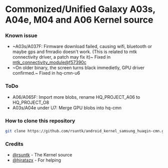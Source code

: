 # Commonized/Unified Galaxy A03s, A04e, M04 and A06 Kernel source

### Known issue
- ~A03s/A037F: Firmware download failed, causing wifi, bluetooth or maybe gps and fmradio doesn't work. (This is related to mtk connectivity driver, a patch may fix it)~ Fixed in [mtk_connectivity_module@f57390c](https://github.com/rsuntkOrgs/mtk_connectivity_module/commit/f57390ca7332a2a6cead7ab5731f90aeef4a3db5)
- ~On older binary, the screen turns black immedietly, GPU driver confirmed.~ Fixed in hq-cmn-u6

### ToDo
- A06/A065F: Import more blobs, rename HQ_PROJECT_A06 to HQ_PROJECT_O8
- A03s/A04e under U7: Merge GPU blobs into hq-cmn

### How to clone this repository
```sh
git clone https://github.com/rsuntk/android_kernel_samsung_huaqin-cmn.git
```

### Credits
- [@rsuntk](https://github.com/rsuntk) - The Kernel source
- [@hiratazx](https://github.com/hiratazx) - For helping
